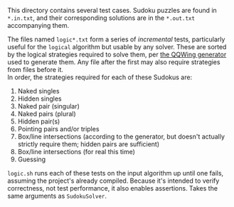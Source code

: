 This directory contains several test cases. Sudoku puzzles are found in `*.in.txt`, and their corresponding solutions are in the `*.out.txt` accompanying them.

The files named `logic*.txt` form a series of *incremental* tests, particularly useful for the `logical` algorithm but usable by any solver.
These are sorted by the logical strategies required to solve them, per [the QQWing generator](https://qqwing.com/generate.html) used to generate them.
Any file after the first may also require strategies from files before it.  
In order, the strategies required for each of these Sudokus are:
1. Naked singles
2. Hidden singles
3. Naked pair (singular)
4. Naked pairs (plural)
5. Hidden pair(s)
6. Pointing pairs and/or triples
7. Box/line intersections (according to the generator, but doesn't actually strictly require them; hidden pairs are sufficient)
8. Box/line intersections (for real this time)
9. Guessing

`logic.sh` runs each of these tests on the input algorithm up until one fails, assuming the project's already compiled. Because it's intended to verify correctness, not test performance, it also enables assertions. Takes the same arguments as `SudokuSolver`.
